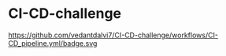 # CI-CD-challenge

https://github.com/vedantdalvi7/CI-CD-challenge/workflows/CI-CD_pipeline.yml/badge.svg
